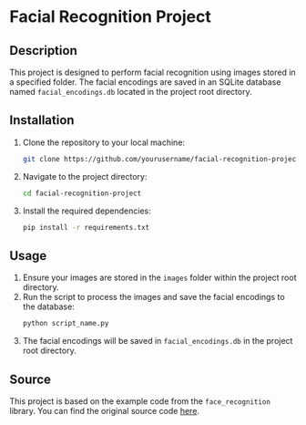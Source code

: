 # Facial Recognition Project

## Description
This project is designed to perform facial recognition using images stored in a specified folder. The facial encodings are saved in an SQLite database named `facial_encodings.db` located in the project root directory.

## Installation
1. Clone the repository to your local machine:
    ```sh
    git clone https://github.com/yourusername/facial-recognition-project.git
    ```
2. Navigate to the project directory:
    ```sh
    cd facial-recognition-project
    ```
3. Install the required dependencies:
    ```sh
    pip install -r requirements.txt
    ```

## Usage
1. Ensure your images are stored in the `images` folder within the project root directory.
2. Run the script to process the images and save the facial encodings to the database:
    ```sh
    python script_name.py
    ```
3. The facial encodings will be saved in `facial_encodings.db` in the project root directory.

## Source
This project is based on the example code from the `face_recognition` library. You can find the original source code [here](https://github.com/ageitgey/face_recognition/blob/master/examples/facerec_from_webcam_faster.py).
